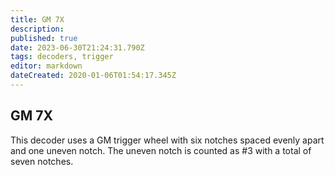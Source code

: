 ```yaml
---
title: GM 7X
description: 
published: true
date: 2023-06-30T21:24:31.790Z
tags: decoders, trigger
editor: markdown
dateCreated: 2020-01-06T01:54:17.345Z
---
```


## GM 7X

This decoder uses a GM trigger wheel with six notches spaced evenly apart and one uneven notch. The uneven notch is counted as \#3 with a total of seven notches.